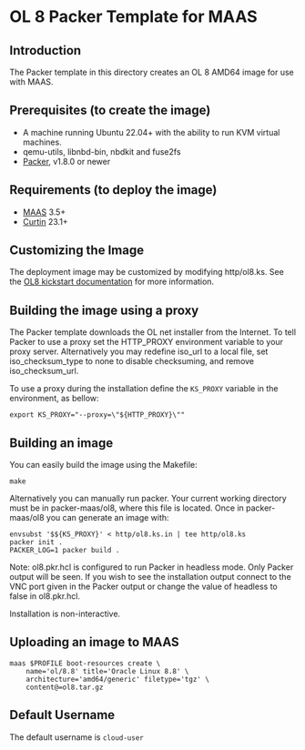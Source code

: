 # OL 8 Packer Template for MAAS

## Introduction

The Packer template in this directory creates an OL 8 AMD64 image for use with MAAS.

## Prerequisites (to create the image)

* A machine running Ubuntu 22.04+ with the ability to run KVM virtual machines.
* qemu-utils, libnbd-bin, nbdkit and fuse2fs
* [Packer](https://www.packer.io/intro/getting-started/install.html), v1.8.0 or newer

## Requirements (to deploy the image)

* [MAAS](https://maas.io) 3.5+
* [Curtin](https://launchpad.net/curtin) 23.1+

## Customizing the Image

The deployment image may be customized by modifying http/ol8.ks. See the [OL8 kickstart documentation](https://docs.oracle.com/en/operating-systems/oracle-linux/8/install/install-AutomatinganOracleLinuxInstallationbyUsingKickstart.html) for more information.

## Building the image using a proxy

The Packer template downloads the OL net installer from the Internet. To
tell Packer to use a proxy set the HTTP_PROXY environment variable to your proxy
server. Alternatively you may redefine iso_url to a local file, set
iso_checksum_type to none to disable checksuming, and remove iso_checksum_url.

To use a proxy during the installation define the `KS_PROXY` variable in the
environment, as bellow:

```shell
export KS_PROXY="--proxy=\"${HTTP_PROXY}\""
```

## Building an image

You can easily build the image using the Makefile:

```shell
make
```

Alternatively you can manually run packer. Your current working directory must
be in packer-maas/ol8, where this file is located. Once in packer-maas/ol8
you can generate an image with:

```shell
envsubst '$${KS_PROXY}' < http/ol8.ks.in | tee http/ol8.ks
packer init .
PACKER_LOG=1 packer build .
```

Note: ol8.pkr.hcl is configured to run Packer in headless mode. Only Packer
output will be seen. If you wish to see the installation output connect to the
VNC port given in the Packer output or change the value of headless to false in
ol8.pkr.hcl.

Installation is non-interactive.

## Uploading an image to MAAS

```shell
maas $PROFILE boot-resources create \
    name='ol/8.8' title='Oracle Linux 8.8' \
    architecture='amd64/generic' filetype='tgz' \
    content@=ol8.tar.gz
```

## Default Username

The default username is ```cloud-user```
